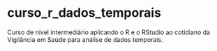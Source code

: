 # curso_r_dados_temporais
Curso de nível intermediário aplicando o R e o RStudio ao cotidiano da Vigilância em Saúde para análise de dados temporais.
